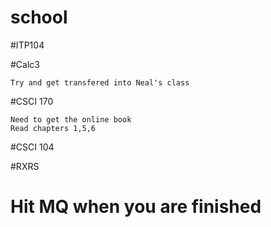 # school

#ITP104

#Calc3
	
	Try and get transfered into Neal's class

#CSCI 170 
	
	Need to get the online book 
	Read chapters 1,5,6

#CSCI 104


#RXRS

# Hit MQ when you are finished
